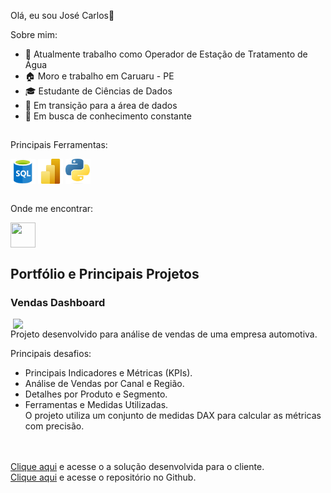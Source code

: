 Olá, eu sou José Carlos👋

Sobre mim:

- 💼 Atualmente trabalho como Operador de Estação de Tratamento de Água
- 🏠 Moro e trabalho em Caruaru - PE
- 🎓 Estudante de Ciências de Dados
- 🚀 Em transição para a área de dados
- 📖 Em busca de conhecimento constante


## 

Principais Ferramentas:

<div style="display: inline_block">
  <img align="center" alt="SQL" height="40" width="40" src="https://github.com/BruceFonseca/ferramentas/blob/main/logo.png?raw=true">
  <img align="center" alt="Power BI" height="40" width="40" src="https://github.com/BruceFonseca/ferramentas/blob/main/1200px-New_Power_BI_Logo.svg.png?raw=true">
  <img align="center" alt="Python" height="40" width="40" src="https://github.com/BruceFonseca/ferramentas/blob/main/Python-logo-notext.svg.png?raw=true">
</div>

<br>
  
Onde me encontrar:
<div style="display: inline_block">
  <a href="https://www.linkedin.com/in/jc-galvao/" target="_blank">
    <img align="center" alt="" height="40" width="40" src="https://github.com/BruceFonseca/Portfolio/blob/main/social%20icons/linkedin.png?raw=true">
  </a>
</div>

##

## Portfólio e Principais Projetos

### Vendas Dashboard

<img align="right" width="500"  src="https://github.com/JCarlosGN/VendasPortfolio/blob/main/Imagens/Vis%C3%A3o%20Geral%20Vendas.JPG?raw=true">
Projeto  desenvolvido para análise de vendas de uma empresa automotiva.

Principais desafios: <br>
- Principais Indicadores e Métricas (KPIs).<br>
- Análise de Vendas por Canal e Região.<br>
- Detalhes por Produto e Segmento.<br>
- Ferramentas e Medidas Utilizadas.<br>
O projeto utiliza um conjunto de medidas DAX para calcular as métricas com precisão.
<br>
<br>
<a href="https://app.powerbi.com/view?r=eyJrIjoiNjg2NGY2ZjYtMzBhZi00MzZhLTgyZTYtOGNkZmYwNTMwMjAwIiwidCI6IjU1NjA1YTYzLTAyNDQtNDlmMy05NTZlLWQ3NDIwODcyMzg5NiJ9">Clique aqui</a> e acesse o a solução desenvolvida para o cliente.
<br>
<a href="https://github.com/JCarlosGN/VendasPortfolio">Clique aqui</a> e acesse o repositório no Github.
